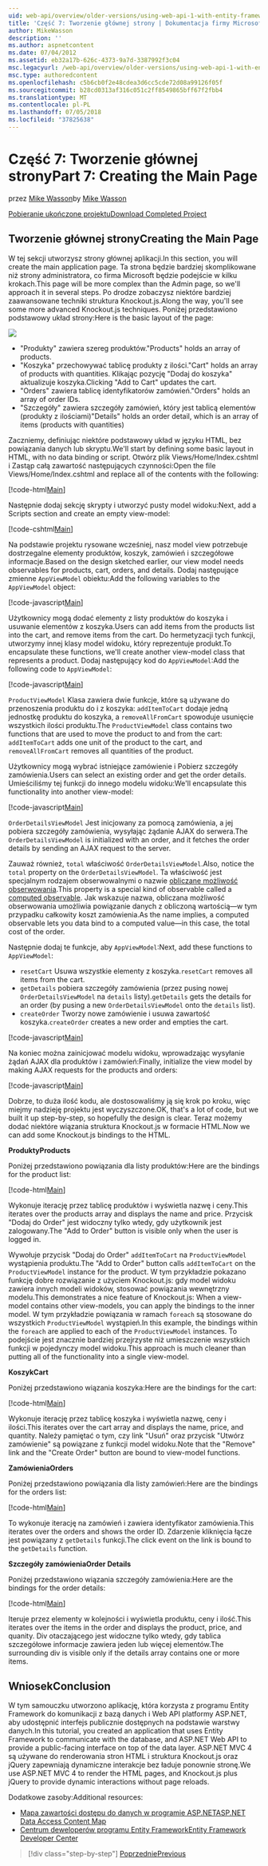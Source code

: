 ```yaml
---
uid: web-api/overview/older-versions/using-web-api-1-with-entity-framework-5/using-web-api-with-entity-framework-part-7
title: 'Część 7: Tworzenie głównej strony | Dokumentacja firmy Microsoft'
author: MikeWasson
description: ''
ms.author: aspnetcontent
ms.date: 07/04/2012
ms.assetid: eb32a17b-626c-4373-9a7d-3387992f3c04
msc.legacyurl: /web-api/overview/older-versions/using-web-api-1-with-entity-framework-5/using-web-api-with-entity-framework-part-7
msc.type: authoredcontent
ms.openlocfilehash: c5b6cb0f2e48cdea3d6cc5cde72d08a99126f05f
ms.sourcegitcommit: b28cd0313af316c051c2ff8549865bff67f2fbb4
ms.translationtype: MT
ms.contentlocale: pl-PL
ms.lasthandoff: 07/05/2018
ms.locfileid: "37825638"
---
```

<a name="part-7-creating-the-main-page"></a><span data-ttu-id="74d14-102">Część 7: Tworzenie głównej strony</span><span class="sxs-lookup"><span data-stu-id="74d14-102">Part 7: Creating the Main Page</span></span>
====================
<span data-ttu-id="74d14-103">przez [Mike Wasson](https://github.com/MikeWasson)</span><span class="sxs-lookup"><span data-stu-id="74d14-103">by [Mike Wasson](https://github.com/MikeWasson)</span></span>

[<span data-ttu-id="74d14-104">Pobieranie ukończone projektu</span><span class="sxs-lookup"><span data-stu-id="74d14-104">Download Completed Project</span></span>](http://code.msdn.microsoft.com/ASP-NET-Web-API-with-afa30545)

## <a name="creating-the-main-page"></a><span data-ttu-id="74d14-105">Tworzenie głównej strony</span><span class="sxs-lookup"><span data-stu-id="74d14-105">Creating the Main Page</span></span>

<span data-ttu-id="74d14-106">W tej sekcji utworzysz strony głównej aplikacji.</span><span class="sxs-lookup"><span data-stu-id="74d14-106">In this section, you will create the main application page.</span></span> <span data-ttu-id="74d14-107">Ta strona będzie bardziej skomplikowane niż strony administratora, co firma Microsoft będzie podejście w kilku krokach.</span><span class="sxs-lookup"><span data-stu-id="74d14-107">This page will be more complex than the Admin page, so we'll approach it in several steps.</span></span> <span data-ttu-id="74d14-108">Po drodze zobaczysz niektóre bardziej zaawansowane techniki struktura Knockout.js.</span><span class="sxs-lookup"><span data-stu-id="74d14-108">Along the way, you'll see some more advanced Knockout.js techniques.</span></span> <span data-ttu-id="74d14-109">Poniżej przedstawiono podstawowy układ strony:</span><span class="sxs-lookup"><span data-stu-id="74d14-109">Here is the basic layout of the page:</span></span>

![](using-web-api-with-entity-framework-part-7/_static/image1.png)

- <span data-ttu-id="74d14-110">"Produkty" zawiera szereg produktów.</span><span class="sxs-lookup"><span data-stu-id="74d14-110">"Products" holds an array of products.</span></span>
- <span data-ttu-id="74d14-111">"Koszyka" przechowywać tablicę produkty z ilości.</span><span class="sxs-lookup"><span data-stu-id="74d14-111">"Cart" holds an array of products with quantities.</span></span> <span data-ttu-id="74d14-112">Klikając pozycję "Dodaj do koszyka" aktualizuje koszyka.</span><span class="sxs-lookup"><span data-stu-id="74d14-112">Clicking "Add to Cart" updates the cart.</span></span>
- <span data-ttu-id="74d14-113">"Orders" zawiera tablicę identyfikatorów zamówień.</span><span class="sxs-lookup"><span data-stu-id="74d14-113">"Orders" holds an array of order IDs.</span></span>
- <span data-ttu-id="74d14-114">"Szczegóły" zawiera szczegóły zamówień, który jest tablicą elementów (produkty z ilościami)</span><span class="sxs-lookup"><span data-stu-id="74d14-114">"Details" holds an order detail, which is an array of items (products with quantities)</span></span>

<span data-ttu-id="74d14-115">Zaczniemy, definiując niektóre podstawowy układ w języku HTML, bez powiązania danych lub skryptu.</span><span class="sxs-lookup"><span data-stu-id="74d14-115">We'll start by defining some basic layout in HTML, with no data binding or script.</span></span> <span data-ttu-id="74d14-116">Otwórz plik Views/Home/Index.cshtml i Zastąp całą zawartość następujących czynności:</span><span class="sxs-lookup"><span data-stu-id="74d14-116">Open the file Views/Home/Index.cshtml and replace all of the contents with the following:</span></span>

[!code-html[Main](using-web-api-with-entity-framework-part-7/samples/sample1.html)]

<span data-ttu-id="74d14-117">Następnie dodaj sekcję skrypty i utworzyć pusty model widoku:</span><span class="sxs-lookup"><span data-stu-id="74d14-117">Next, add a Scripts section and create an empty view-model:</span></span>

[!code-cshtml[Main](using-web-api-with-entity-framework-part-7/samples/sample2.cshtml)]

<span data-ttu-id="74d14-118">Na podstawie projektu rysowane wcześniej, nasz model view potrzebuje dostrzegalne elementy produktów, koszyk, zamówień i szczegółowe informacje.</span><span class="sxs-lookup"><span data-stu-id="74d14-118">Based on the design sketched earlier, our view model needs observables for products, cart, orders, and details.</span></span> <span data-ttu-id="74d14-119">Dodaj następujące zmienne `AppViewModel` obiektu:</span><span class="sxs-lookup"><span data-stu-id="74d14-119">Add the following variables to the `AppViewModel` object:</span></span>

[!code-javascript[Main](using-web-api-with-entity-framework-part-7/samples/sample3.js)]

<span data-ttu-id="74d14-120">Użytkownicy mogą dodać elementy z listy produktów do koszyka i usuwanie elementów z koszyka.</span><span class="sxs-lookup"><span data-stu-id="74d14-120">Users can add items from the products list into the cart, and remove items from the cart.</span></span> <span data-ttu-id="74d14-121">Do hermetyzacji tych funkcji, utworzymy innej klasy model widoku, który reprezentuje produkt.</span><span class="sxs-lookup"><span data-stu-id="74d14-121">To encapsulate these functions, we'll create another view-model class that represents a product.</span></span> <span data-ttu-id="74d14-122">Dodaj następujący kod do `AppViewModel`:</span><span class="sxs-lookup"><span data-stu-id="74d14-122">Add the following code to `AppViewModel`:</span></span>

[!code-javascript[Main](using-web-api-with-entity-framework-part-7/samples/sample4.js?highlight=4)]

<span data-ttu-id="74d14-123">`ProductViewModel` Klasa zawiera dwie funkcje, które są używane do przenoszenia produktu do i z koszyka: `addItemToCart` dodaje jedną jednostkę produktu do koszyka, a `removeAllFromCart` spowoduje usunięcie wszystkich ilości produktu.</span><span class="sxs-lookup"><span data-stu-id="74d14-123">The `ProductViewModel` class contains two functions that are used to move the product to and from the cart: `addItemToCart` adds one unit of the product to the cart, and `removeAllFromCart` removes all quantities of the product.</span></span>

<span data-ttu-id="74d14-124">Użytkownicy mogą wybrać istniejące zamówienie i Pobierz szczegóły zamówienia.</span><span class="sxs-lookup"><span data-stu-id="74d14-124">Users can select an existing order and get the order details.</span></span> <span data-ttu-id="74d14-125">Umieściliśmy tej funkcji do innego modelu widoku:</span><span class="sxs-lookup"><span data-stu-id="74d14-125">We'll encapsulate this functionality into another view-model:</span></span>

[!code-javascript[Main](using-web-api-with-entity-framework-part-7/samples/sample5.js?highlight=4)]

<span data-ttu-id="74d14-126">`OrderDetailsViewModel` Jest inicjowany za pomocą zamówienia, a jej pobiera szczegóły zamówienia, wysyłając żądanie AJAX do serwera.</span><span class="sxs-lookup"><span data-stu-id="74d14-126">The `OrderDetailsViewModel` is initialized with an order, and it fetches the order details by sending an AJAX request to the server.</span></span>

<span data-ttu-id="74d14-127">Zauważ również, `total` właściwość `OrderDetailsViewModel`.</span><span class="sxs-lookup"><span data-stu-id="74d14-127">Also, notice the `total` property on the `OrderDetailsViewModel`.</span></span> <span data-ttu-id="74d14-128">Ta właściwość jest specjalnym rodzajem obserwowalnymi o nazwie [obliczane możliwość obserwowania](http://knockoutjs.com/documentation/computedObservables.html).</span><span class="sxs-lookup"><span data-stu-id="74d14-128">This property is a special kind of observable called a [computed observable](http://knockoutjs.com/documentation/computedObservables.html).</span></span> <span data-ttu-id="74d14-129">Jak wskazuje nazwa, obliczana możliwość obserwowania umożliwia powiązanie danych z obliczoną wartością&#8212;w tym przypadku całkowity koszt zamówienia.</span><span class="sxs-lookup"><span data-stu-id="74d14-129">As the name implies, a computed observable lets you data bind to a computed value&#8212;in this case, the total cost of the order.</span></span>

<span data-ttu-id="74d14-130">Następnie dodaj te funkcje, aby `AppViewModel`:</span><span class="sxs-lookup"><span data-stu-id="74d14-130">Next, add these functions to `AppViewModel`:</span></span>

- <span data-ttu-id="74d14-131">`resetCart` Usuwa wszystkie elementy z koszyka.</span><span class="sxs-lookup"><span data-stu-id="74d14-131">`resetCart` removes all items from the cart.</span></span>
- <span data-ttu-id="74d14-132">`getDetails` pobiera szczegóły zamówienia (przez pusing nowej `OrderDetailsViewModel` na `details` listy).</span><span class="sxs-lookup"><span data-stu-id="74d14-132">`getDetails` gets the details for an order (by pusing a new `OrderDetailsViewModel` onto the `details` list).</span></span>
- <span data-ttu-id="74d14-133">`createOrder` Tworzy nowe zamówienie i usuwa zawartość koszyka.</span><span class="sxs-lookup"><span data-stu-id="74d14-133">`createOrder` creates a new order and empties the cart.</span></span>


[!code-javascript[Main](using-web-api-with-entity-framework-part-7/samples/sample6.js?highlight=4)]

<span data-ttu-id="74d14-134">Na koniec można zainicjować modelu widoku, wprowadzając wysyłanie żądań AJAX dla produktów i zamówień:</span><span class="sxs-lookup"><span data-stu-id="74d14-134">Finally, initialize the view model by making AJAX requests for the products and orders:</span></span>

[!code-javascript[Main](using-web-api-with-entity-framework-part-7/samples/sample7.js)]

<span data-ttu-id="74d14-135">Dobrze, to duża ilość kodu, ale dostosowaliśmy ją się krok po kroku, więc miejmy nadzieję projektu jest wyczyszczone.</span><span class="sxs-lookup"><span data-stu-id="74d14-135">OK, that's a lot of code, but we built it up step-by-step, so hopefully the design is clear.</span></span> <span data-ttu-id="74d14-136">Teraz możemy dodać niektóre wiązania struktura Knockout.js w formacie HTML.</span><span class="sxs-lookup"><span data-stu-id="74d14-136">Now we can add some Knockout.js bindings to the HTML.</span></span>

<span data-ttu-id="74d14-137">**Produkty**</span><span class="sxs-lookup"><span data-stu-id="74d14-137">**Products**</span></span>

<span data-ttu-id="74d14-138">Poniżej przedstawiono powiązania dla listy produktów:</span><span class="sxs-lookup"><span data-stu-id="74d14-138">Here are the bindings for the product list:</span></span>

[!code-html[Main](using-web-api-with-entity-framework-part-7/samples/sample8.html)]

<span data-ttu-id="74d14-139">Wykonuje iterację przez tablicę produktów i wyświetla nazwę i ceny.</span><span class="sxs-lookup"><span data-stu-id="74d14-139">This iterates over the products array and displays the name and price.</span></span> <span data-ttu-id="74d14-140">Przycisk "Dodaj do Order" jest widoczny tylko wtedy, gdy użytkownik jest zalogowany.</span><span class="sxs-lookup"><span data-stu-id="74d14-140">The "Add to Order" button is visible only when the user is logged in.</span></span>

<span data-ttu-id="74d14-141">Wywołuje przycisk "Dodaj do Order" `addItemToCart` na `ProductViewModel` wystąpienia produktu.</span><span class="sxs-lookup"><span data-stu-id="74d14-141">The "Add to Order" button calls `addItemToCart` on the `ProductViewModel` instance for the product.</span></span> <span data-ttu-id="74d14-142">W tym przykładzie pokazano funkcję dobre rozwiązanie z użyciem Knockout.js: gdy model widoku zawiera innych modeli widoków, stosować powiązania wewnętrzny modelu.</span><span class="sxs-lookup"><span data-stu-id="74d14-142">This demonstrates a nice feature of Knockout.js: When a view-model contains other view-models, you can apply the bindings to the inner model.</span></span> <span data-ttu-id="74d14-143">W tym przykładzie powiązania w ramach `foreach` są stosowane do wszystkich `ProductViewModel` wystąpień.</span><span class="sxs-lookup"><span data-stu-id="74d14-143">In this example, the bindings within the `foreach` are applied to each of the `ProductViewModel` instances.</span></span> <span data-ttu-id="74d14-144">To podejście jest znacznie bardziej przejrzyste niż umieszczenie wszystkich funkcji w pojedynczy model widoku.</span><span class="sxs-lookup"><span data-stu-id="74d14-144">This approach is much cleaner than putting all of the functionality into a single view-model.</span></span>

<span data-ttu-id="74d14-145">**Koszyk**</span><span class="sxs-lookup"><span data-stu-id="74d14-145">**Cart**</span></span>

<span data-ttu-id="74d14-146">Poniżej przedstawiono wiązania koszyka:</span><span class="sxs-lookup"><span data-stu-id="74d14-146">Here are the bindings for the cart:</span></span>

[!code-html[Main](using-web-api-with-entity-framework-part-7/samples/sample9.html)]

<span data-ttu-id="74d14-147">Wykonuje iterację przez tablicę koszyka i wyświetla nazwę, ceny i ilości.</span><span class="sxs-lookup"><span data-stu-id="74d14-147">This iterates over the cart array and displays the name, price, and quantity.</span></span> <span data-ttu-id="74d14-148">Należy pamiętać o tym, czy link "Usuń" oraz przycisk "Utwórz zamówienie" są powiązane z funkcji model widoku.</span><span class="sxs-lookup"><span data-stu-id="74d14-148">Note that the "Remove" link and the "Create Order" button are bound to view-model functions.</span></span>

<span data-ttu-id="74d14-149">**Zamówienia**</span><span class="sxs-lookup"><span data-stu-id="74d14-149">**Orders**</span></span>

<span data-ttu-id="74d14-150">Poniżej przedstawiono powiązania dla listy zamówień:</span><span class="sxs-lookup"><span data-stu-id="74d14-150">Here are the bindings for the orders list:</span></span>

[!code-html[Main](using-web-api-with-entity-framework-part-7/samples/sample10.html)]

<span data-ttu-id="74d14-151">To wykonuje iterację na zamówień i zawiera identyfikator zamówienia.</span><span class="sxs-lookup"><span data-stu-id="74d14-151">This iterates over the orders and shows the order ID.</span></span> <span data-ttu-id="74d14-152">Zdarzenie kliknięcia łącze jest powiązany z `getDetails` funkcji.</span><span class="sxs-lookup"><span data-stu-id="74d14-152">The click event on the link is bound to the `getDetails` function.</span></span>

<span data-ttu-id="74d14-153">**Szczegóły zamówienia**</span><span class="sxs-lookup"><span data-stu-id="74d14-153">**Order Details**</span></span>

<span data-ttu-id="74d14-154">Poniżej przedstawiono wiązania szczegóły zamówienia:</span><span class="sxs-lookup"><span data-stu-id="74d14-154">Here are the bindings for the order details:</span></span>

[!code-html[Main](using-web-api-with-entity-framework-part-7/samples/sample11.html)]

<span data-ttu-id="74d14-155">Iteruje przez elementy w kolejności i wyświetla produktu, ceny i ilość.</span><span class="sxs-lookup"><span data-stu-id="74d14-155">This iterates over the items in the order and displays the product, price, and quanity.</span></span> <span data-ttu-id="74d14-156">Div otaczającego jest widoczne tylko wtedy, gdy tablica szczegółowe informacje zawiera jeden lub więcej elementów.</span><span class="sxs-lookup"><span data-stu-id="74d14-156">The surrounding div is visible only if the details array contains one or more items.</span></span>

## <a name="conclusion"></a><span data-ttu-id="74d14-157">Wniosek</span><span class="sxs-lookup"><span data-stu-id="74d14-157">Conclusion</span></span>

<span data-ttu-id="74d14-158">W tym samouczku utworzono aplikację, która korzysta z programu Entity Framework do komunikacji z bazą danych i Web API platformy ASP.NET, aby udostępnić interfejs publicznie dostępnych na podstawie warstwy danych.</span><span class="sxs-lookup"><span data-stu-id="74d14-158">In this tutorial, you created an application that uses Entity Framework to communicate with the database, and ASP.NET Web API to provide a public-facing interface on top of the data layer.</span></span> <span data-ttu-id="74d14-159">ASP.NET MVC 4 są używane do renderowania stron HTML i struktura Knockout.js oraz jQuery zapewniają dynamiczne interakcje bez ładuje ponownie stronę.</span><span class="sxs-lookup"><span data-stu-id="74d14-159">We use ASP.NET MVC 4 to render the HTML pages, and Knockout.js plus jQuery to provide dynamic interactions without page reloads.</span></span>

<span data-ttu-id="74d14-160">Dodatkowe zasoby:</span><span class="sxs-lookup"><span data-stu-id="74d14-160">Additional resources:</span></span>

- [<span data-ttu-id="74d14-161">Mapa zawartości dostępu do danych w programie ASP.NET</span><span class="sxs-lookup"><span data-stu-id="74d14-161">ASP.NET Data Access Content Map</span></span>](https://msdn.microsoft.com/library/6759sth4.aspx)
- [<span data-ttu-id="74d14-162">Centrum deweloperów programu Entity Framework</span><span class="sxs-lookup"><span data-stu-id="74d14-162">Entity Framework Developer Center</span></span>](https://msdn.microsoft.com/data/ef)

> [!div class="step-by-step"]
> [<span data-ttu-id="74d14-163">Poprzednie</span><span class="sxs-lookup"><span data-stu-id="74d14-163">Previous</span></span>](using-web-api-with-entity-framework-part-6.md)
